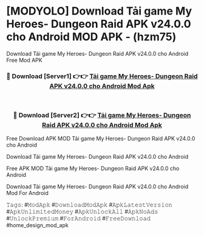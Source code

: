# [MODYOLO] Download Tải game My Heroes- Dungeon Raid APK v24.0.0 cho Android MOD APK - (hzm75)
Download Tải game My Heroes- Dungeon Raid APK v24.0.0 cho Android Free Mod APK

<div align="center">
<h3>🔴 Download [Server1] 👉👉 <a href="https://apk-comot.site?title=Tải_game_My_Heroes-_Dungeon_Raid_APK_v24.0.0_cho_Android">Tải game My Heroes- Dungeon Raid APK v24.0.0 cho Android Mod Apk</a></h3><br>

<h3>🔴 Download [Server2] 👉👉 <a href="https://apk-comot.site?title=Tải_game_My_Heroes-_Dungeon_Raid_APK_v24.0.0_cho_Android">Tải game My Heroes- Dungeon Raid APK v24.0.0 cho Android Mod Apk</a></h3>
</div>


Free Download APK MOD Tải game My Heroes- Dungeon Raid APK v24.0.0 cho Android

Download Tải game My Heroes- Dungeon Raid APK v24.0.0 cho Android 

Free APK MOD Tải game My Heroes- Dungeon Raid APK v24.0.0 cho Android 

Download Tải game My Heroes- Dungeon Raid APK v24.0.0 cho Android Mod For Android

𝚃𝚊𝚐𝚜: #𝙼𝚘𝚍𝙰𝚙𝚔 #𝙳𝚘𝚠𝚗𝚕𝚘𝚊𝚍𝙼𝚘𝚍𝙰𝚙𝚔 #𝙰𝚙𝚔𝙻𝚊𝚝𝚎𝚜𝚝𝚅𝚎𝚛𝚜𝚒𝚘𝚗 #𝙰𝚙𝚔𝚄𝚗𝚕𝚒𝚖𝚒𝚝𝚎𝚍𝙼𝚘𝚗𝚎𝚢 #𝙰𝚙𝚔𝚄𝚗𝚕𝚘𝚌𝚔𝙰𝚕𝚕 #𝙰𝚙𝚔𝙽𝚘𝙰𝚍𝚜 #𝚄𝚗𝚕𝚘𝚌𝚔𝙿𝚛𝚎𝚖𝚒𝚞𝚖 #𝙵𝚘𝚛𝙰𝚗𝚍𝚛𝚘𝚒𝚍 #𝙵𝚛𝚎𝚎𝙳𝚘𝚠𝚗𝚕𝚘𝚊𝚍 #home_design_mod_apk
